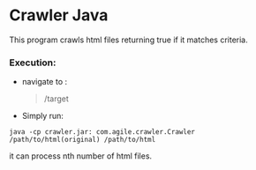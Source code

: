 # Crawler Java

This program crawls html files returning true if it matches criteria.

### Execution:
 - navigate to : 
    > /target
 - Simply run:
```
java -cp crawler.jar: com.agile.crawler.Crawler /path/to/html(original) /path/to/html
```
it can process nth number of html files.